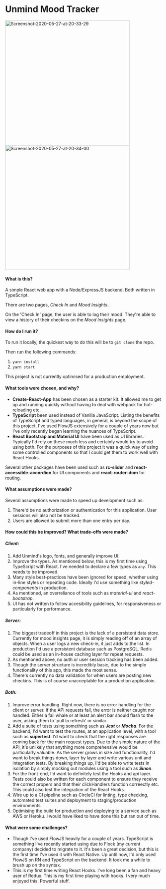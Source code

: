 # Unmind Mood Tracker

<a href="https://ibb.co/frFBygK"><img width="400" src="https://i.ibb.co/F83Nyrf/Screenshot-2020-05-27-at-20-33-29.png" alt="Screenshot-2020-05-27-at-20-33-29" border="0"></a>
<a href="https://ibb.co/VpjVrJK"><img width="400" src="https://i.ibb.co/dJWB1jh/Screenshot-2020-05-27-at-20-34-00.png" alt="Screenshot-2020-05-27-at-20-34-00" border="0"></a>

#### What is this?

A simple React web app with a Node/ExpressJS backend. Both written in TypeScript.

There are two pages, *Check In* and *Mood Insights*.

On the 'Check In' page, the user is able to log their mood. They're able to view a history of their checkins on the *Mood Insights* page.

#### How do I run it?

To run it locally, the quickest way to do this will be to `git clone` the repo.

Then run the following commands:

1. `yarn install`
2. `yarn start`

This project is not currently optimised for a production employment.

#### What tools were chosen, and why?

- **Create-React-App** has been chosen as a starter kit. It allowed me to get up and running quickly without having to deal with webpack for hot-reloading etc.
- **TypeScript** been used instead of Vanilla JavaScript. Listing the benefits of TypeScript and typed languages, in general, is beyond the scope of this project. I've used FlowJS extensively for a couple of years now but I've only recently began learning the nuances of TypeScript.
- **React Bootstrap and Material UI** have been used as UI libraries. Typically I'd rely on these much less and certainly would try to avoid using both. For the purposes of this project it was a quick way of using some controlled components so that I could get them to work well with React Hooks.

Several other packages have been used such as **rc-slider** and **react-accessible-accordion** for UI components and **react-router-dom** for routing.

#### What assumptions were made?

Several assumptions were made to speed up development such as:

1. There'd be no authorization or authentication for this application. User sessions will also not be tracked.
2. Users are allowed to submit more than one entry per day.

#### How could this be improved? What trade-offs were made?

##### Client: #####

1. Add Unmind's logo, fonts, and generally improve UI.
2. Improve the types. As mentioned below, this is my first time using TypeScript with React. I've needed to declare a few types as `any`. This needs to be improved.
3. Many style best-practices have been ignored for speed, whether using in-line styles or repeating code. Ideally I'd use something like *styled-components* in production.
4. As mentioned, an overreliance of tools such as *material-ui* and *react-bootstrap*.
5. UI has not written to follow accesibility guidelines, for responsiveness or particularly for performance.

##### Server: #####

1. The biggest tradeoff in this project is the lack of a persistent data store. Currently for mood insights page, it is simply reading off of an array of objects. When a user logs a new check-in, it just adds to the list. In production I'd use a persistent database such as PostgreSQL. Redis could be used as an in-house caching layer for repeat requests.
2. As mentioned above, no auth or user session tracking has been added.
3. Though the server structure is incredibly basic, due to the simple functionality of this app, this made the most sense.
4. There's currently no data validation for when users are posting new checkins. This is of course unacceptable for a production applicatoin.

##### Both: #####

1. Improve error handling. Right now, there is no error handling for the client or server. If the API requests fail, the error is neither caught nor handled. Either a fail whale or at least an alert bar should flash to the user, asking them to 'pull to refresh' or similar.
2. Add a suite of tests using something such as ***Jest*** or ***Mocha***. For the backend, I'd want to test the routes, at an application level, with a tool such as **supertest**. I'd want to check that the right responses are coming back for the main request types. Due to the simple nature of the API, it's unlikely that anything more comprehensive would be particularly valuable. As the server grows in size and functionality, I'd want to break things down, layer by layer and write various unit and integration tests. By breaking things up, I'd be able to write tests in isolation by simply mocking out modules using a tool such as ***Sinon***.
3. For the front-end, I'd want to definitely test the Hooks and api layer. Tests could also be written for each component to ensure they receive the correct propers and that their clickHandlers function correectly etc. This could also test the integration of the React Hooks.
4. Wire up to a CI pipeline such as CircleCI for linting, type checking, automated test suites and deployment to staging/production environments.
5. Optimising the build for production and deploying to a service such as AWS or Heroku. I would have liked to have done this but ran out of time.


#### What were some challenges?

- Though I've used FlowJS heavily for a couple of years. TypeScript is something I've recently started using due to Flock (my current company) decided to migrate to it. It's been a great decision, but this is the first time I've used it with React Native. Up until now, I'd only used FlowJS on RN and TypeScript on the backend. It took me a while to brush up on the syntax.
- This is my first time writing React Hooks. I've long been a fan and heavy user of Redux. This is my first time playing with hooks. I very much enjoyed this. Powerful stuff.
